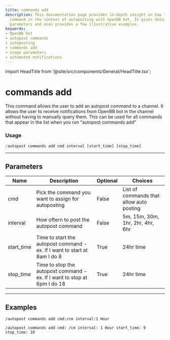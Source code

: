 ```yaml
---
title: commands add
description: This documentation page provides in-depth insight on how to use the 'add'
  command in the context of autoposting with OpenBB bot. It gives details of usage,
  parameters and even provides a few illustrative examples.
keywords:
- OpenBB bot
- autopost commands
- autoposting
- commands add
- usage parameters
- automated notifications
---
```


import HeadTitle from '@site/src/components/General/HeadTitle.tsx';

<HeadTitle title="commands add - Autopost - Discord - Reference | OpenBB Bot Docs" />

# commands add

This command allows the user to add an autopost command to a channel. It allows the user to receive notifications from OpenBB bot in the channel without having to manually query them. This can be used for all commands that appear in the list when you run "autopost commands add"

### Usage

```python wordwrap
/autopost commands add cmd interval [start_time] [stop_time]
```

---

## Parameters

| Name | Description | Optional | Choices |
| ---- | ----------- | -------- | ------- |
| cmd | Pick the command you want to assign for autoposting | False | List of commands that allow auto posting |
| interval | How oftern to post the autopost command | False | 5m, 15m, 30m, 1hr, 2hr, 4hr, 6hr |
| start_time | Time to start the autopost command - ex. If I want to start at 8am I do 8 | True | 24hr time |
| stop_time | Time to stop the autopost command - ex. If I want to stop at 6pm I do 18 | True | 24hr time |

---

## Examples

```
/autopost commands add cmd:/cm interval:1 Hour
```

```
/autopost commands add cmd: /cm interval: 1 Hour start_time: 9 stop_time: 10
```
